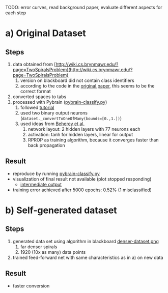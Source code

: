 TODO: error curves, read background paper, evaluate different aspects for each step

# a) Original Dataset

## Steps

1. data obtained from [http://wiki.cs.brynmawr.edu/?page=TwoSpiralsProblem](http://wiki.cs.brynmawr.edu/?page=TwoSpiralsProblem)
    1. version on blackboard did not contain class identifiers
    2. according to the code in the [original paper](http://www.researchgate.net/publication/269337640_Learning_to_Tell_Two_Spirals_Apart), this seems to be the correct format
2. converted spaces to tabs
3. processed with Pybrain ([pybrain-classify.py](pybrain-classify.py))
    1. followed [tutorial](http://pybrain.org/docs/tutorial/fnn.html)
    2. used two binary output neurons (``dataset._convertToOneOfMany(bounds=[0.,1.])``)
    3. used ideas from [Beherey et al.](http://www.hindawi.com/journals/acisc/2009/721370/)
        1. network layout: 2 hidden layers with 77 neurons each
        2. activation: tanh for hidden layers, linear for output
        3. RPROP as training algorithm, because it converges faster than back propagation
 
## Result

- reproduce by running [pybrain-classify.py](pybrain-classify.py)
- visualization of final result not available (plot stopped responding)
    - [intermediate output](original-dataset-intermedidate-output.png)
- training error achieved after 5000 epochs: 0.52% (1 misclassified)


# b) Self-generated dataset

## Steps

1. generated data set using algorithm in blackboard [denser-dataset.png](denser-dataset.png)
    1. far denser spirals
    2. 1920 (10x as many) data points
2. trained feed-forward net with same characteristics as in a) on new data

## Result

- faster conversion